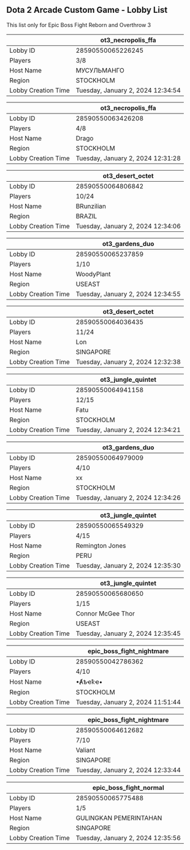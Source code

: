 ## Dota 2 Arcade Custom Game - Lobby List

This list only for Epic Boss Fight Reborn and Overthrow 3

|  | ot3_necropolis_ffa |
| ------ | ------ |
| Lobby ID | 28590550065226245 |
| Players | 3/8 |
| Host Name | МУСУЛЬМАНГО |
| Region | STOCKHOLM |
| Lobby Creation Time | Tuesday, January 2, 2024 12:34:54 |


|  | ot3_necropolis_ffa |
| ------ | ------ |
| Lobby ID | 28590550063426208 |
| Players | 4/8 |
| Host Name | Drago |
| Region | STOCKHOLM |
| Lobby Creation Time | Tuesday, January 2, 2024 12:31:28 |


|  | ot3_desert_octet |
| ------ | ------ |
| Lobby ID | 28590550064806842 |
| Players | 10/24 |
| Host Name | BRunzilian |
| Region | BRAZIL |
| Lobby Creation Time | Tuesday, January 2, 2024 12:34:06 |


|  | ot3_gardens_duo |
| ------ | ------ |
| Lobby ID | 28590550065237859 |
| Players | 1/10 |
| Host Name | WoodyPlant |
| Region | USEAST |
| Lobby Creation Time | Tuesday, January 2, 2024 12:34:55 |


|  | ot3_desert_octet |
| ------ | ------ |
| Lobby ID | 28590550064036435 |
| Players | 11/24 |
| Host Name | Lon |
| Region | SINGAPORE |
| Lobby Creation Time | Tuesday, January 2, 2024 12:32:38 |


|  | ot3_jungle_quintet |
| ------ | ------ |
| Lobby ID | 28590550064941158 |
| Players | 12/15 |
| Host Name | Fatu |
| Region | STOCKHOLM |
| Lobby Creation Time | Tuesday, January 2, 2024 12:34:21 |


|  | ot3_gardens_duo |
| ------ | ------ |
| Lobby ID | 28590550064979009 |
| Players | 4/10 |
| Host Name | xx |
| Region | STOCKHOLM |
| Lobby Creation Time | Tuesday, January 2, 2024 12:34:26 |


|  | ot3_jungle_quintet |
| ------ | ------ |
| Lobby ID | 28590550065549329 |
| Players | 4/15 |
| Host Name | Remington Jones |
| Region | PERU |
| Lobby Creation Time | Tuesday, January 2, 2024 12:35:30 |


|  | ot3_jungle_quintet |
| ------ | ------ |
| Lobby ID | 28590550065680650 |
| Players | 1/15 |
| Host Name | Connor McGee Thor |
| Region | USEAST |
| Lobby Creation Time | Tuesday, January 2, 2024 12:35:45 |


|  | epic_boss_fight_nightmare |
| ------ | ------ |
| Lobby ID | 28590550042786362 |
| Players | 4/10 |
| Host Name | •Ⱥҍҽҟҽ• |
| Region | STOCKHOLM |
| Lobby Creation Time | Tuesday, January 2, 2024 11:51:44 |


|  | epic_boss_fight_nightmare |
| ------ | ------ |
| Lobby ID | 28590550064612682 |
| Players | 7/10 |
| Host Name | Valiant |
| Region | SINGAPORE |
| Lobby Creation Time | Tuesday, January 2, 2024 12:33:44 |


|  | epic_boss_fight_normal |
| ------ | ------ |
| Lobby ID | 28590550065775488 |
| Players | 1/5 |
| Host Name | GULINGKAN PEMERINTAHAN |
| Region | SINGAPORE |
| Lobby Creation Time | Tuesday, January 2, 2024 12:35:56 |


